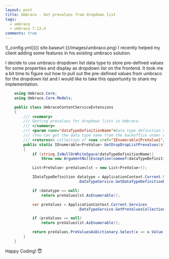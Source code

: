```yaml
---
layout: post
title: Umbraco - Get prevalues from dropdown list
tags:
  - umbraco
  - umbraco 7.12.4
comments: true
---
```


![_config.yml]({{ site.baseurl }}/images/umbraco.png)
I recently helped my client adding some features in his existing umbraco solution. 

I decide to use umbraco dropdown list data type to store pre-defined values for some properties and display as dropdown list on the frontend. It took me a bit time to figure out how to pull out the pre-defined values from umbraco for the dropdown list and I would like to take this opportunity to share my implementation.  



```c#
    using Umbraco.Core;
    using Umbraco.Core.Models;

    public class UmbracoContentServiceExtensions
    {
        /// <summary>
        /// Getting prevalues for dropdown lists in Umbraco. 
        /// </summary>
        /// <param name="dataTypeDefinitionName">Data type definition name 
        /// (You can get the data type name from the backoffice under developer -> datatypes)</param>
        /// <returns>A collection of <see cref="IEnumerable{PreValue}"/></returns>
        public static IEnumerable<PreValue> GetDropDropListPrevalues(string dataTypeDefinitionName)
        {
            if (string.IsNullOrWhiteSpace(dataTypeDefinitionName))
                throw new ArgumentNullException(nameof(dataTypeDefinitionName));

            List<PreValue> preValueslst = new List<PreValue>();

            IDataTypeDefinition datatype = ApplicationContext.Current.Services
                                .DataTypeService.GetDataTypeDefinitionByName(dataTypeDefinitionName);

            if (datatype == null)
                return preValueslst.AsEnumerable();

            var preValues = ApplicationContext.Current.Services
                                .DataTypeService.GetPreValuesCollectionByDataTypeId(datatype.Id);

            if (preValues == null)
                return preValueslst.AsEnumerable();

            return preValues.PreValuesAsDictionary.Select(x => x.Value).Where(x => x.Value != "0");
        }
    }

```




Happy Coding! 😇
